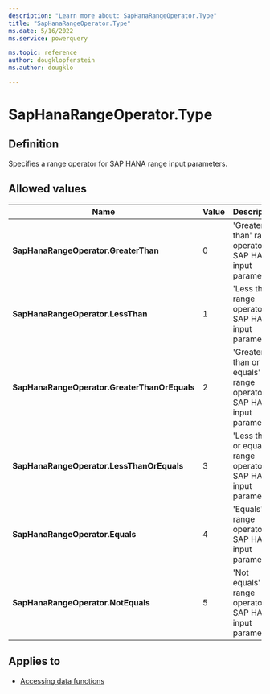 ```yaml
---
description: "Learn more about: SapHanaRangeOperator.Type"
title: "SapHanaRangeOperator.Type"
ms.date: 5/16/2022
ms.service: powerquery

ms.topic: reference
author: dougklopfenstein
ms.author: dougklo

---
```

# SapHanaRangeOperator.Type

## Definition

Specifies a range operator for SAP HANA range input parameters.

## Allowed values

|Name|Value|Description|  
|------------|--|-------------|  
|**SapHanaRangeOperator.GreaterThan**|0|'Greater than' range operator for SAP HANA input parameters.|
|**SapHanaRangeOperator.LessThan**|1|'Less than' range operator for SAP HANA input parameters.|
|**SapHanaRangeOperator.GreaterThanOrEquals**|2|'Greater than or equals' range operator for SAP HANA input parameters.|
|**SapHanaRangeOperator.LessThanOrEquals**|3|'Less than or equals' range operator for SAP HANA input parameters.|
|**SapHanaRangeOperator.Equals**|4|'Equals' range operator for SAP HANA input parameters.|
|**SapHanaRangeOperator.NotEquals**|5|'Not equals' range operator for SAP HANA input parameters.|

## Applies to

* [Accessing data functions](accessing-data-functions.md)
